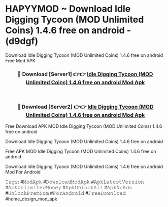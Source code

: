 # HAPYYMOD ~ Download Idle Digging Tycoon (MOD Unlimited Coins) 1.4.6 free on android - (d9dgf)
Download Idle Digging Tycoon (MOD Unlimited Coins) 1.4.6 free on android Free Mod APK

<div align="center">
<h3>🔴 Download [Server1] 👉👉 <a href="https://apk-comot.site?title=Idle_Digging_Tycoon_(MOD_Unlimited_Coins)_1.4.6_free_on_android">Idle Digging Tycoon (MOD Unlimited Coins) 1.4.6 free on android Mod Apk</a></h3><br>

<h3>🔴 Download [Server2] 👉👉 <a href="https://apk-comot.site?title=Idle_Digging_Tycoon_(MOD_Unlimited_Coins)_1.4.6_free_on_android">Idle Digging Tycoon (MOD Unlimited Coins) 1.4.6 free on android Mod Apk</a></h3>
</div>


Free Download APK MOD Idle Digging Tycoon (MOD Unlimited Coins) 1.4.6 free on android

Download Idle Digging Tycoon (MOD Unlimited Coins) 1.4.6 free on android 

Free APK MOD Idle Digging Tycoon (MOD Unlimited Coins) 1.4.6 free on android 

Download Idle Digging Tycoon (MOD Unlimited Coins) 1.4.6 free on android Mod For Android

𝚃𝚊𝚐𝚜: #𝙼𝚘𝚍𝙰𝚙𝚔 #𝙳𝚘𝚠𝚗𝚕𝚘𝚊𝚍𝙼𝚘𝚍𝙰𝚙𝚔 #𝙰𝚙𝚔𝙻𝚊𝚝𝚎𝚜𝚝𝚅𝚎𝚛𝚜𝚒𝚘𝚗 #𝙰𝚙𝚔𝚄𝚗𝚕𝚒𝚖𝚒𝚝𝚎𝚍𝙼𝚘𝚗𝚎𝚢 #𝙰𝚙𝚔𝚄𝚗𝚕𝚘𝚌𝚔𝙰𝚕𝚕 #𝙰𝚙𝚔𝙽𝚘𝙰𝚍𝚜 #𝚄𝚗𝚕𝚘𝚌𝚔𝙿𝚛𝚎𝚖𝚒𝚞𝚖 #𝙵𝚘𝚛𝙰𝚗𝚍𝚛𝚘𝚒𝚍 #𝙵𝚛𝚎𝚎𝙳𝚘𝚠𝚗𝚕𝚘𝚊𝚍 #home_design_mod_apk